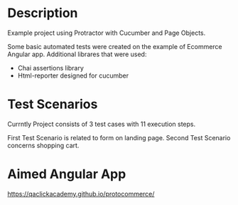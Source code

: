 # Description
Example project using Protractor with Cucumber and Page Objects.

Some basic automated tests were created on the example of Ecommerce Angular app. Additional librares that were used:
- Chai assertions library
- Html-reporter designed for cucumber
 
# Test Scenarios
Currntly Project consists of 3 test cases with 11 execution steps.

First Test Scenario is related to form on landing page.
Second Test Scenario concerns shopping cart.
# Aimed Angular App
https://qaclickacademy.github.io/protocommerce/
